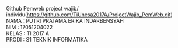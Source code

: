 Github Pemweb project wajib/ individu(https://github.com/TiUnesa2017A/ProjectWajib_PemWeb.git)<br>
NAMA : PUTRI PRATAMA ERIKA INDARBENSYAH <br>
NIM : 17051204022 <br>
KELAS : TI 2017 A <br>
PRODI : S1 TEKNIK INFORMATIKA <br>

